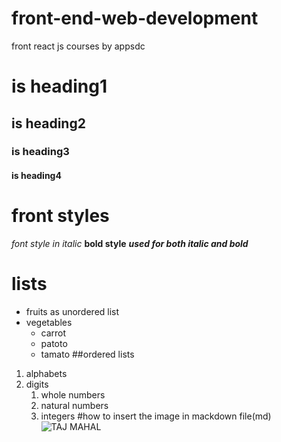 # front-end-web-development
front react js courses by appsdc
# is heading1
## is heading2
### is heading3
#### is heading4
# front styles
*font style in italic*
**bold style**
***used for both italic and bold***
# lists
* fruits as unordered list
* vegetables
   * carrot
   * patoto
   * tamato
 ##ordered lists
 1. alphabets
 2. digits
     1. whole numbers
     2. natural numbers
     3. integers
#how to insert the image in mackdown file(md)
 ![TAJ MAHAL](https://wallsdesk.com/wp-content/uploads/2016/05/Taj-Mahal-pictures.jpg)
